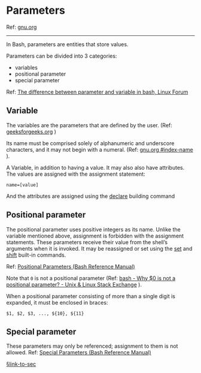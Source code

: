 # Parameters

Ref: [gnu.org](https://www.gnu.org/software/bash/manual/bash.html#Shell-Parameters)



---

In Bash, parameters are entities that store values.

Parameters can be divided into 3 categories:

- variables
- positional parameter
- special parameter

Ref:  [The difference between parameter and variable in bash, Linux Forum](https://forum.linuxconfig.org/t/the-difference-between-parameter-and-variable-in-bash/1009) 



## Variable 

The variables are the parameters that are defined by the user.  (Ref: [geeksforgeeks.org](https://www.geeksforgeeks.org/shell-script-to-demonstrate-special-parameters-with-example/) )

Its name must be comprised solely of alphanumeric and underscore characters, and it may not begin with a numeral.  (Ref:  [gnu.org #index-name](https://www.gnu.org/software/bash/manual/html_node/Definitions.html#index-name) ).

A Variable, in addition to having a value. It may also also have attributes. The values are assigned with the assignment statement:

```
name=[value]
```
And the attributes are assigned using the [declare](https://www.gnu.org/software/bash/manual/bash.html#index-declare)  building command







## Positional parameter

The positional parameter uses positive integers as its name. Unlike the variable mentioned above, assignment is forbidden with the assignment statements. These parameters receive their value from the shell’s arguments when it is invoked.  It may be reassigned or set using the [set](https://www.gnu.org/software/bash/manual/bash.html#index-set) and [shift](https://www.gnu.org/software/bash/manual/bash.html#index-shift) built-in commands.

Ref:  [Positional Parameters (Bash Reference Manual)](https://www.gnu.org/software/bash/manual/html_node/Positional-Parameters.html) 

Note that `0` is not a positional parameter (Ref:   [bash - Why $0 is not a positional parameter? - Unix & Linux Stack Exchange](https://unix.stackexchange.com/questions/412707/why-0-is-not-a-positional-parameter) ).

When a positional parameter consisting of more than a single digit is expanded, it must be enclosed in braces:
```
$1, $2, $3, ..., ${10}, ${11}
```

## Special parameter

These parameters may only be referenced; assignment to them is not allowed. Ref:  [Special Parameters (Bash Reference Manual)](https://www.gnu.org/software/bash/manual/html_node/Special-Parameters.html) 

[§link-to-sec](./special-parameters/README.md)

